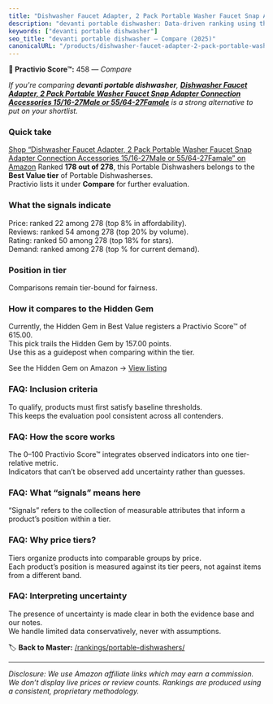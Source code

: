 ```yaml
---
title: "Dishwasher Faucet Adapter, 2 Pack Portable Washer Faucet Snap Adapter Connection Accessories 15/16-27Male or 55/64-27Famale"
description: "devanti portable dishwasher: Data-driven ranking using the Practivio Score™. Positioned by quality, value, demand, findability, momentum."
keywords: ["devanti portable dishwasher"]
seo_title: "devanti portable dishwasher — Compare (2025)"
canonicalURL: "/products/dishwasher-faucet-adapter-2-pack-portable-washer-faucet-snap-adapter-connection-accessories-1516-27male-or-5564-27famale-B0BVKS24ZH/"
---
```


**🛒 Practivio Score™:** 458 — _Compare_


*If you're comparing **devanti portable dishwasher**, **[Dishwasher Faucet Adapter, 2 Pack Portable Washer Faucet Snap Adapter Connection Accessories 15/16-27Male or 55/64-27Famale](https://www.amazon.com/dp/B0BVKS24ZH?tag=practivio-20)** is a strong alternative to put on your shortlist.*
### Quick take
[Shop “Dishwasher Faucet Adapter, 2 Pack Portable Washer Faucet Snap Adapter Connection Accessories 15/16-27Male or 55/64-27Famale” on Amazon](https://www.amazon.com/dp/B0BVKS24ZH?tag=practivio-20)
Ranked **178 out of 278**, this Portable Dishwashers belongs to the **Best Value tier** of Portable Dishwasherses.  
Practivio lists it under **Compare** for further evaluation.

### What the signals indicate
Price: ranked 22 among 278 (top 8% in affordability).  
Reviews: ranked 54 among 278 (top 20% by volume).  
Rating: ranked 50 among 278 (top 18% for stars).  
Demand: ranked  among 278 (top % for current demand).

### Position in tier
Comparisons remain tier-bound for fairness.

### How it compares to the Hidden Gem
Currently, the Hidden Gem in Best Value registers a Practivio Score™ of 615.00.  
This pick trails the Hidden Gem by 157.00 points.  
Use this as a guidepost when comparing within the tier.  

See the Hidden Gem on Amazon → [View listing](https://www.amazon.com/dp/B00K8FS5R2?tag=practivio-20)

### FAQ: Inclusion criteria
To qualify, products must first satisfy baseline thresholds.  
This keeps the evaluation pool consistent across all contenders.

### FAQ: How the score works
The 0–100 Practivio Score™ integrates observed indicators into one tier-relative metric.  
Indicators that can’t be observed add uncertainty rather than guesses.

### FAQ: What “signals” means here
“Signals” refers to the collection of measurable attributes that inform a product’s position within a tier.

### FAQ: Why price tiers?
Tiers organize products into comparable groups by price.  
Each product’s position is measured against its tier peers, not against items from a different band.

### FAQ: Interpreting uncertainty
The presence of uncertainty is made clear in both the evidence base and our notes.  
We handle limited data conservatively, never with assumptions.

<!-- Missing template for Compare/CompareWithinPriceClass -->


🏷️ **Back to Master:** [/rankings/portable-dishwashers/](/rankings/portable-dishwashers/)

---
_Disclosure: We use Amazon affiliate links which may earn a commission. We don’t display live prices or review counts. Rankings are produced using a consistent, proprietary methodology._
